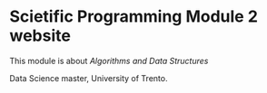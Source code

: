 # Scietific Programming Module 2 website 
This module is about *Algorithms and Data Structures*

Data Science master, University of Trento.

